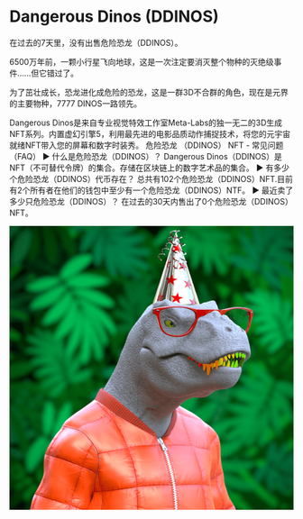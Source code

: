 # Dangerous Dinos (DDINOS)

在过去的7天里，没有出售危险恐龙（DDINOS）。

6500万年前，一颗小行星飞向地球，这是一次注定要消灭整个物种的灭绝级事件......但它错过了。

为了茁壮成长，恐龙进化成危险的恐龙，这是一群3D不合群的角色，现在是元界的主要物种，7777 DINOS一路领先。

Dangerous Dinos是来自专业视觉特效工作室Meta-Labs的独一无二的3D生成NFT系列。内置虚幻引擎5，利用最先进的电影品质动作捕捉技术，将您的元宇宙就绪NFT带入您的屏幕和数字时装秀。
危险恐龙 （DDINOS） NFT - 常见问题（FAQ）
▶ 什么是危险恐龙（DDINOS）？
Dangerous Dinos（DDINOS）是NFT（不可替代令牌）的集合。存储在区块链上的数字艺术品的集合。
▶ 有多少个危险恐龙（DDINOS）代币存在？
总共有102个危险恐龙（DDINOS）NFT.目前有2个所有者在他们的钱包中至少有一个危险恐龙（DDINOS）NTF。
▶ 最近卖了多少只危险恐龙（DDINOS）？
在过去的30天内售出了0个危险恐龙（DDINOS）NFT。

![nft](unnamed.png)
